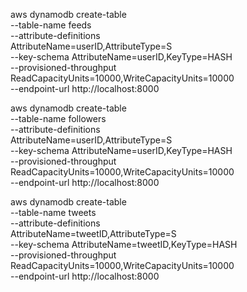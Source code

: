 aws dynamodb create-table \
    --table-name feeds \
    --attribute-definitions \
        AttributeName=userID,AttributeType=S \
    --key-schema AttributeName=userID,KeyType=HASH \
    --provisioned-throughput ReadCapacityUnits=10000,WriteCapacityUnits=10000 \
    --endpoint-url http://localhost:8000

aws dynamodb create-table \
    --table-name followers \
    --attribute-definitions \
        AttributeName=userID,AttributeType=S \
    --key-schema AttributeName=userID,KeyType=HASH  \
    --provisioned-throughput ReadCapacityUnits=10000,WriteCapacityUnits=10000 \
    --endpoint-url http://localhost:8000

aws dynamodb create-table \
    --table-name tweets \
    --attribute-definitions \
        AttributeName=tweetID,AttributeType=S \
    --key-schema AttributeName=tweetID,KeyType=HASH  \
    --provisioned-throughput ReadCapacityUnits=10000,WriteCapacityUnits=10000 \
    --endpoint-url http://localhost:8000

